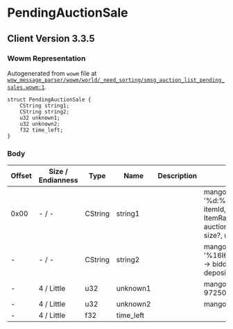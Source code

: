 # PendingAuctionSale

## Client Version 3.3.5

### Wowm Representation

Autogenerated from `wowm` file at [`wow_message_parser/wowm/world/_need_sorting/smsg_auction_list_pending_sales.wowm:1`](https://github.com/gtker/wow_messages/tree/main/wow_message_parser/wowm/world/_need_sorting/smsg_auction_list_pending_sales.wowm#L1).
```rust,ignore
struct PendingAuctionSale {
    CString string1;
    CString string2;
    u32 unknown1;
    u32 unknown2;
    f32 time_left;
}
```
### Body

| Offset | Size / Endianness | Type | Name | Description | Comment |
| ------ | ----------------- | ---- | ---- | ----------- | ------- |
| 0x00 | - / - | CString | string1 |  | mangostwo: string '%d:%d:%d:%d:%d' -> itemId, ItemRandomPropertyId, 2, auctionId, unk1 (stack size?, unused) |
| - | - / - | CString | string2 |  | mangostwo: string '%16I64X:%d:%d:%d:%d' -> bidderGuid, bid, buyout, deposit, auctionCut |
| - | 4 / Little | u32 | unknown1 |  | mangostwo sets to 97250. |
| - | 4 / Little | u32 | unknown2 |  | mangostwo sets to 68. |
| - | 4 / Little | f32 | time_left |  |  |

